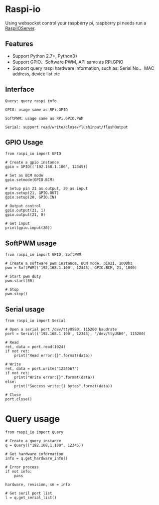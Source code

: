 Raspi-io
========
Using websocket control your raspberry pi, raspberry pi needs run a [RaspiIOServer](https://github.com/amaork/raspi-ios "RaspiIOServer").

## Features

- Support Python 2.7+, Python3+
- Support GPIO、Software PWM, API same as RPi.GPIO
- Support query raspi hardware information, such as: Serial No.、MAC address, device list etc

## Interface

    Query: query raspi info

    GPIO: usage same as RPi.GPIO
    
    SoftPWM: usage same as RPi.GPIO.PWM
    
    Serial: support read/write/close/flushInput/flushOutput
    
## GPIO Usage

    from raspi_io import GPIO
    
    # Create a gpio instance
    gpio = GPIO(('192.168.1.100', 12345))
    
    # Set as BCM mode
    gpio.setmode(GPIO.BCM)
    
    # Setup pin 21 as output, 20 as input
    gpio.setup(21, GPIO.OUT)
    gpio.setup(20, GPIO.IN)
    
    # Output control
    gpio.output(21, 1)
    gpio.output(21, 0)
    
    # Get input
    print(gpio.input(20))
    
## SoftPWM usage

    from raspi_io import GPIO, SoftPWM
    
    # Create a software pwm instance, BCM mode, pin21, 1000hz
    pwm = SoftPWM(('192.168.1.100', 12345), GPIO.BCM, 21, 1000)
    
    # Start pwm duty
    pwm.start(80)
    
    # Stop
    pwm.stop()
    
## Serial usage

    from raspi_io import Serial
    
    # Open a serial port /dev/ttyUSB0, 115200 baudrate
    port = Serial(('192.168.1.100', 12345), '/dev/ttyUSB0', 115200)
    
    # Read
    ret, data = port.read(1024)
    if not ret:
        print("Read error:{}".format(data))
        
    # Write
    ret, data = port.write("1234567")
    if not ret:
        print("Write error:{}".format(data))
    else:
        print("Success write:{} bytes".format(data))
        
    # Close
    port.close()
    
# Query usage

    from raspi_io import Query
    
    # Create a query instance
    q = Query(("192.168,1,100", 12345))
    
    # Get hardware information
    info = q.get_hardware_info()
    
    # Error process
    if not info:
        pass
        
    hardware, revision, sn = info
    
    # Get seril port list
    l = q.get_serial_list()
  